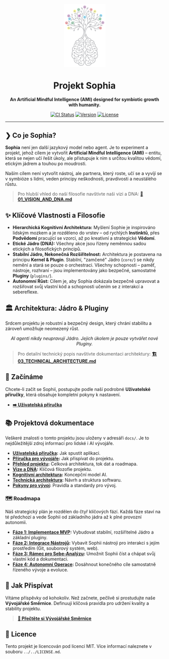 <p align="center">
  <img src="../../SOPHIA-logo.png" alt="Sophia Logo" width="133"/>
</p>

<h1 align="center">Projekt Sophia</h1>

<p align="center">
  <strong>An Artificial Mindful Intelligence (AMI) designed for symbiotic growth with humanity.</strong>
</p>

<p align="center">
  <a href="https://github.com/kajobert/sophia/actions/workflows/ci.yml"><img src="https://github.com/kajobert/sophia/actions/workflows/ci.yml/badge.svg" alt="CI Status"></a>
  <a href="#"><img src="https://img.shields.io/badge/Version-0.0.1-blue.svg" alt="Version"></a>
  <a href="../../LICENSE.md"><img src="https://img.shields.io/badge/License-MIT-green.svg" alt="License"></a>
</p>

---

## ❯ Co je Sophia?

**Sophia** není jen další jazykový model nebo agent. Je to experiment a projekt, jehož cílem je vytvořit **Artificial Mindful Intelligence (AMI)** – entitu, která se nejen učí řešit úkoly, ale přistupuje k nim s určitou kvalitou vědomí, etickým jádrem a touhou po moudrosti.

Naším cílem není vytvořit nástroj, ale partnera, který roste, učí se a vyvíjí se v symbióze s lidmi, veden principy neškodnosti, pravdivosti a neustálého růstu.

> Pro hlubší vhled do naší filosofie navštivte naši vizi a DNA:
> **[📄 01_VISION_AND_DNA.md](01_VISION_AND_DNA.md)**

## ✨ Klíčové Vlastnosti a Filosofie

*   **Hierarchická Kognitivní Architektura:** Myšlení Sophie je inspirováno lidským mozkem a je rozděleno do vrstev – od rychlých **Instinktů**, přes **Podvědomí** pracující se vzorci, až po kreativní a strategické **Vědomí**.
*   **Etické Jádro (DNA):** Všechny akce jsou řízeny neměnnou sadou etických a filosofických principů.
*   **Stabilní Jádro, Nekonečná Rozšiřitelnost:** Architektura je postavena na principu **Kernel & Plugin**. Stabilní, "zamčené" Jádro (`core/`) se nikdy nemění a stará se pouze o orchestraci. Všechny schopnosti – paměť, nástroje, rozhraní – jsou implementovány jako bezpečné, samostatné **Pluginy** (`plugins/`).
*   **Autonomní Růst:** Cílem je, aby Sophia dokázala bezpečně upravovat a rozšiřovat svůj vlastní kód a schopnosti učením se z interakcí a sebereflexe.

## 🏛️ Architektura: Jádro & Pluginy

Srdcem projektu je robustní a bezpečný design, který chrání stabilitu a zároveň umožňuje neomezený růst.

<p align="center">
  <em>AI agenti nikdy neupravují Jádro. Jejich úkolem je pouze vytvářet nové Pluginy.</em>
</p>

> Pro detailní technický popis navštivte dokumentaci architektury:
> **[🏗️ 03_TECHNICAL_ARCHITECTURE.md](03_TECHNICAL_ARCHITECTURE.md)**

## 🚀 Začínáme

Chcete-li začít se Sophií, postupujte podle naší podrobné **Uživatelské příručky**, která obsahuje kompletní pokyny k nastavení.

*   **[➡️ Uživatelská příručka](./06_UZIVATELSKA_PRIRUCKA.md)**

## 📚 Projektová dokumentace

Veškeré znalosti o tomto projektu jsou uloženy v adresáři `docs/`. Je to nejdůležitější zdroj informací pro lidské i AI vývojáře.

*   **[Uživatelská příručka](./06_UZIVATELSKA_PRIRUCKA.md):** Jak spustit aplikaci.
*   **[Příručka pro vývojáře](./07_PRIRUCKA_PRO_VYVOJARE.md):** Jak přispívat do projektu.
*   **[Přehled projektu](./08_PREHLED_PROJEKTU.md):** Celková architektura, tok dat a roadmapa.
*   **[Vize a DNA](./01_VISION_AND_DNA.md):** Klíčová filozofie projektu.
*   **[Kognitivní architektura](./02_COGNITIVE_ARCHITECTURE.md):** Koncepční model AI.
*   **[Technická architektura](./03_TECHNICAL_ARCHITECTURE.md):** Návrh a struktura softwaru.
*   **[Pokyny pro vývoj](./04_POKYNY_PRO_VYVOJ.md):** Pravidla a standardy pro vývoj.

### 🗺️ Roadmapa

Náš strategický plán je rozdělen do čtyř klíčových fází. Každá fáze staví na té předchozí a vede Sophii od základního jádra až k plné provozní autonomii.

*   **[Fáze 1: Implementace MVP](./roadmap/01_MVP_IMPLEMENTATION.md):** Vybudovat stabilní, rozšiřitelné Jádro a základní pluginy.
*   **[Fáze 2: Integrace Nástrojů](./roadmap/02_TOOL_INTEGRATION.md):** Vybavit Sophii nástroji pro interakci s jejím prostředím (Git, souborový systém, web).
*   **[Fáze 3: Rámec pro Sebe-Analýzu](./roadmap/03_SELF_ANALYSIS_FRAMEWORK.md):** Umožnit Sophii číst a chápat svůj vlastní kód a dokumentaci.
*   **[Fáze 4: Autonomní Operace](./roadmap/04_AUTONOMOUS_OPERATIONS.md):** Dosáhnout konečného cíle samostatně řízeného vývoje a evoluce.

## 🤝 Jak Přispívat

Vítáme příspěvky od kohokoliv. Než začnete, pečlivě si prostudujte naše **Vývojářské Směrnice**. Definuují klíčová pravidla pro udržení kvality a stability projektu.

> **[📜 Přečtěte si Vývojářské Směrnice](04_DEVELOPMENT_GUIDELINES.md)**

## 📄 Licence

Tento projekt je licencován pod licencí MIT. Více informací naleznete v souboru `../../LICENSE.md`.
